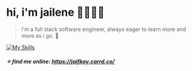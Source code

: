 # hi, i'm jailene 🌙👩🏽‍💻

> i'm a full stack software engineer, always eager to learn more and more as i go. 🌱

[![My Skills](https://skillicons.dev/icons?i=react,js,jquery,cs,dotnet,postman,html,css,md,bootstrap,linkedin,discord,instagram)](https://skillicons.dev)

##### ✧ find me online: <https://jaifkay.carrd.co/>
